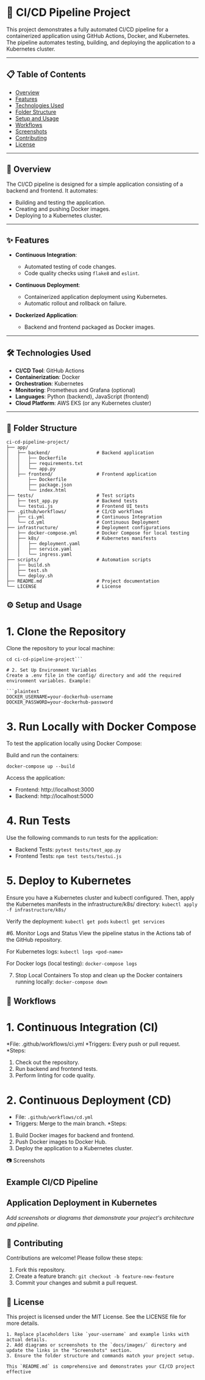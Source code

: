 # 🚀 CI/CD Pipeline Project

This project demonstrates a fully automated CI/CD pipeline for a containerized application using GitHub Actions, Docker, and Kubernetes. The pipeline automates testing, building, and deploying the application to a Kubernetes cluster.

---

## 📋 Table of Contents
- [Overview](#overview)
- [Features](#features)
- [Technologies Used](#technologies-used)
- [Folder Structure](#folder-structure)
- [Setup and Usage](#setup-and-usage)
- [Workflows](#workflows)
- [Screenshots](#screenshots)
- [Contributing](#contributing)
- [License](#license)

---

## 📖 Overview
The CI/CD pipeline is designed for a simple application consisting of a backend and frontend. It automates:
- Building and testing the application.
- Creating and pushing Docker images.
- Deploying to a Kubernetes cluster.

---

## ✨ Features
- **Continuous Integration**:
  - Automated testing of code changes.
  - Code quality checks using `flake8` and `eslint`.

- **Continuous Deployment**:
  - Containerized application deployment using Kubernetes.
  - Automatic rollout and rollback on failure.

- **Dockerized Application**:
  - Backend and frontend packaged as Docker images.

---

## 🛠️ Technologies Used
- **CI/CD Tool**: GitHub Actions
- **Containerization**: Docker
- **Orchestration**: Kubernetes
- **Monitoring**: Prometheus and Grafana (optional)
- **Languages**: Python (backend), JavaScript (frontend)
- **Cloud Platform**: AWS EKS (or any Kubernetes cluster)

---

## 📁 Folder Structure
```plaintext
ci-cd-pipeline-project/
├── app/
│   ├── backend/                 # Backend application
│   │   ├── Dockerfile
│   │   ├── requirements.txt
│   │   └── app.py
│   ├── frontend/                # Frontend application
│       ├── Dockerfile
│       ├── package.json
│       └── index.html
├── tests/                       # Test scripts
│   ├── test_app.py              # Backend tests
│   └── testui.js                # Frontend UI tests
├── .github/workflows/           # CI/CD workflows
│   ├── ci.yml                   # Continuous Integration
│   └── cd.yml                   # Continuous Deployment
├── infrastructure/              # Deployment configurations
│   ├── docker-compose.yml       # Docker Compose for local testing
│   ├── k8s/                     # Kubernetes manifests
│   │   ├── deployment.yaml
│   │   ├── service.yaml
│   │   └── ingress.yaml
├── scripts/                     # Automation scripts
│   ├── build.sh
│   ├── test.sh
│   └── deploy.sh
├── README.md                    # Project documentation
└── LICENSE                      # License
```

##  ⚙️ Setup and Usage
# 1. Clone the Repository
Clone the repository to your local machine:

```git clone https://github.com/your-username/ci-cd-pipeline-project.git
cd ci-cd-pipeline-project```

# 2. Set Up Environment Variables
Create a .env file in the config/ directory and add the required environment variables. Example:

```plaintext
DOCKER_USERNAME=your-dockerhub-username
DOCKER_PASSWORD=your-dockerhub-password
```
# 3. Run Locally with Docker Compose
To test the application locally using Docker Compose:

Build and run the containers:

`docker-compose up --build`

Access the application:
* Frontend: http://localhost:3000
* Backend: http://localhost:5000
  
# 4. Run Tests
Use the following commands to run tests for the application:

* Backend Tests:
`pytest tests/test_app.py`
* Frontend Tests:
`npm test tests/testui.js`

# 5. Deploy to Kubernetes
Ensure you have a Kubernetes cluster and kubectl configured. Then, apply the Kubernetes manifests in the infrastructure/k8s/ directory:
`kubectl apply -f infrastructure/k8s/`

Verify the deployment:
`kubectl get pods`
`kubectl get services`

#6. Monitor Logs and Status
View the pipeline status in the Actions tab of the GitHub repository.

For Kubernetes logs:
`kubectl logs <pod-name>`

For Docker logs (local testing):
`docker-compose logs`

7. Stop Local Containers
To stop and clean up the Docker containers running locally:
`docker-compose down`

## 🔄 Workflows
# 1. Continuous Integration (CI)
*File: .github/workflows/ci.yml
*Triggers: Every push or pull request.
*Steps:
1. Check out the repository.
2. Run backend and frontend tests.
3. Perform linting for code quality.

# 2. Continuous Deployment (CD)

* File: `.github/workflows/cd.yml`
* Triggers: Merge to the main branch.
*Steps:
1. Build Docker images for backend and frontend.
2. Push Docker images to Docker Hub.
3. Deploy the application to a Kubernetes cluster.

📷 Screenshots
## Example CI/CD Pipeline

## Application Deployment in Kubernetes

_Add screenshots or diagrams that demonstrate your project's architecture and pipeline._

## 🤝 Contributing
Contributions are welcome! Please follow these steps:

1. Fork this repository.
2. Create a feature branch:
`git checkout -b feature-new-feature`
3. Commit your changes and submit a pull request.

##  📜 License
This project is licensed under the MIT License. See the LICENSE file for more details.

```### **What You Need to Do**
1. Replace placeholders like `your-username` and example links with actual details.
2. Add diagrams or screenshots to the `docs/images/` directory and update the links in the "Screenshots" section.
3. Ensure the folder structure and commands match your project setup.

This `README.md` is comprehensive and demonstrates your CI/CD project effective
```
